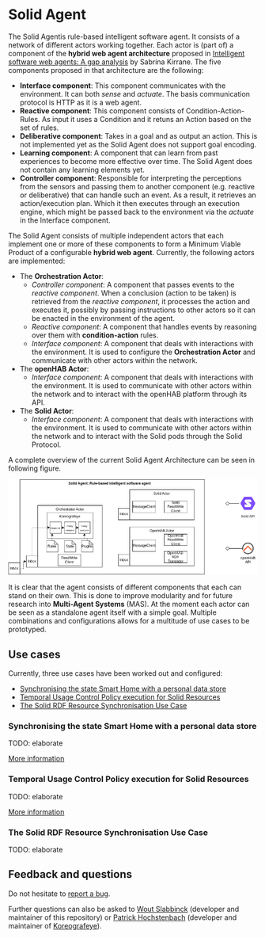 # Solid Agent

The Solid Agentis rule-based intelligent software agent.
It consists of a network of different actors working together.
Each actor is (part of) a component of the **hybrid web agent architecture** proposed in [Intelligent software web agents: A gap analysis](https://www.sciencedirect.com/science/article/pii/S1570826821000342) by Sabrina Kirrane.
The five components proposed in that architecture are the following:
* **Interface component**: This component communicates with the environment. It can both _sense_ and _actuate_. The basis communication protocol is HTTP as it is a web agent.
* **Reactive component**: This component consists of Condition-Action-Rules. As input it uses a Condition and it retuns an Action based on the set of rules.
* **Deliberative component**: Takes in a goal and as output an action. This is not implemented yet as the Solid Agent does not support goal encoding.
* **Learning component**: A component that can learn from past experiences to become more effective over time. The Solid Agent does not contain any learning elements yet.
* **Controller component**: Responsible for interpreting the perceptions from the sensors and passing them to another component (e.g. reactive or deliberative) that can handle such an event.
  As a result, it retrieves an action/execution plan. Which it then executes through an execution engine, which might be passed back to the environment via the _actuate_ in the Interface component.

The Solid Agent consists of multiple independent actors that each implement one or more of these components to form a Minimum Viable Product of a configurable **hybrid web agent**.
Currently, the following actors are implemented:

<!--
* The **Orchestration Actor**:
  * _Controller component_: Each time an event comes in, through one of the sensing actors, the event is passed to the reactive component.
    When there is a conclusion, it will be executed by the **Policy Executer**
  * _Reactive component_: condition-action rules are defined in the set of **n3 Rules**. 
    Each time an event comes in, the **reasoning engine** is run using both the given event, the set of rules.
    An action would be the conclusion, which in Koreografeye would be a policy to be executed.
  * _Interface component_
* The **openHAB Actor**:
  * _Interface component_
* The **Solid Actor**:
  * _Interface component_
!-->

* The **Orchestration Actor**:
  * _Controller component_: A component that passes events to the _reactive component_.
    When a conclusion (action to be taken) is retrieved from the _reactive component_, 
    it processes the action and executes it, possibly by passing instructions to other actors so it can be enacted in the environment of the agent.
  * _Reactive component_: A component that handles events by reasoning over them with **condition-action** rules.
  * _Interface component_: A component that deals with interactions with the environment.
   It is used to configure the **Orchestration Actor** and communicate with other actors within the network.
* The **openHAB Actor**:
  * _Interface component_: A component that deals with interactions with the environment.
    It is used to communicate with other actors within the network and to interact with the openHAB platform through its API.
* The **Solid Actor**:
  * _Interface component_: A component that deals with interactions with the environment.
    It is used to communicate with other actors within the network and to interact with the Solid pods through the Solid Protocol.


A complete overview of the current Solid Agent Architecture can be seen in following figure.

![Agent Architecture](./img/23-07-04_Philips-hue-solid(Architecture).png)

It is clear that the agent consists of different components that each can stand on their own.
This is done to improve modularity and for future research into **Multi-Agent Systems** (MAS). 
At the moment each actor can be seen as a standalone agent itself with a simple goal. 
Multiple combinations and configurations allows for a multitude of use cases to be prototyped.


## Use cases

Currently, three use cases have been worked out and configured:

* [Synchronising the state Smart Home with a personal data store](#synchronising-the-state-smart-home-with-a-personal-data-store)
* [Temporal Usage Control Policy execution for Solid Resources](#temporal-usage-control-policy-execution-for-solid-resources)
* [The Solid RDF Resource Synchronisation Use Case](#the-solid-rdf-resource-synchronisation-use-case)

### Synchronising the state Smart Home with a personal data store

TODO: elaborate

[More information](./documentation/iot)

### Temporal Usage Control Policy execution for Solid Resources

TODO: elaborate

[More information](./documentation/ucp)

### The Solid RDF Resource Synchronisation Use Case

TODO: elaborate 

## Feedback and questions

Do not hesitate to [report a bug](https://github.com/SolidLabResearch/Solid-Agent/issues).

Further questions can also be asked to [Wout Slabbinck](mailto:wout.slabbinck@ugent.be) (developer and maintainer of this repository) or [Patrick Hochstenbach](mailto:Patrick.Hochstenbach@UGent.be) (developer and maintainer of [Koreografeye](https://github.com/eyereasoner/Koreografeye)).
